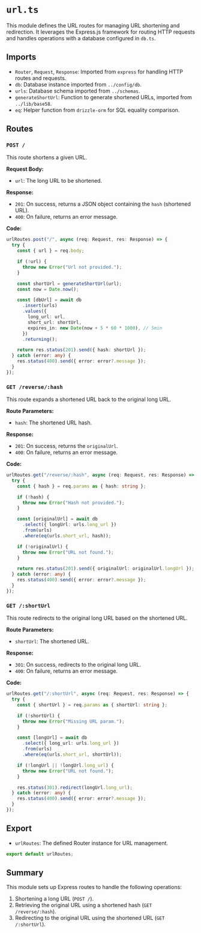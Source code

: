 # `url.ts`

This module defines the URL routes for managing URL shortening and redirection. It leverages the Express.js framework for routing HTTP requests and handles operations with a database configured in `db.ts`.

## Imports

- `Router`, `Request`, `Response`: Imported from `express` for handling HTTP routes and requests.
- `db`: Database instance imported from `../config/db`.
- `urls`: Database schema imported from `../schemas`.
- `generateShortUrl`: Function to generate shortened URLs, imported from `../lib/base58`.
- `eq`: Helper function from `drizzle-orm` for SQL equality comparison.

## Routes

### `POST /`

This route shortens a given URL.

**Request Body:**
- `url`: The long URL to be shortened.

**Response:**
- `201`: On success, returns a JSON object containing the `hash` (shortened URL).
- `400`: On failure, returns an error message.

**Code:**
```typescript
urlRoutes.post("/", async (req: Request, res: Response) => {
  try {
    const { url } = req.body;

    if (!url) {
      throw new Error("Url not provided.");
    }

    const shortUrl = generateShortUrl(url);
    const now = Date.now();

    const [dbUrl] = await db
      .insert(urls)
      .values({
        long_url: url,
        short_url: shortUrl,
        expires_in: new Date(now + 5 * 60 * 1000), // 5min
      })
      .returning();

    return res.status(201).send({ hash: shortUrl });
  } catch (error: any) {
    res.status(400).send({ error: error?.message });
  }
});
```

### `GET /reverse/:hash`

This route expands a shortened URL back to the original long URL.

**Route Parameters:**
- `hash`: The shortened URL hash.

**Response:**
- `201`: On success, returns the `originalUrl`.
- `400`: On failure, returns an error message.

**Code:**
```typescript
urlRoutes.get("/reverse/:hash", async (req: Request, res: Response) => {
  try {
    const { hash } = req.params as { hash: string };

    if (!hash) {
      throw new Error("Hash not provided.");
    }

    const [originalUrl] = await db
      .select({ longUrl: urls.long_url })
      .from(urls)
      .where(eq(urls.short_url, hash));

    if (!originalUrl) {
      throw new Error("URL not found.");
    }

    return res.status(201).send({ originalUrl: originalUrl.longUrl });
  } catch (error: any) {
    res.status(400).send({ error: error?.message });
  }
});
```

### `GET /:shortUrl`

This route redirects to the original long URL based on the shortened URL.

**Route Parameters:**
- `shortUrl`: The shortened URL.

**Response:**
- `301`: On success, redirects to the original long URL.
- `400`: On failure, returns an error message.

**Code:**
```typescript
urlRoutes.get("/:shortUrl", async (req: Request, res: Response) => {
  try {
    const { shortUrl } = req.params as { shortUrl: string };

    if (!shortUrl) {
      throw new Error("Missing URL param.");
    }

    const [longUrl] = await db
      .select({ long_url: urls.long_url })
      .from(urls)
      .where(eq(urls.short_url, shortUrl));

    if (!longUrl || !longUrl.long_url) {
      throw new Error("URL not found.");
    }

    res.status(301).redirect(longUrl.long_url);
  } catch (error: any) {
    res.status(400).send({ error: error?.message });
  }
});
```

## Export

- `urlRoutes`: The defined Router instance for URL management.

```typescript
export default urlRoutes;
```

## Summary

This module sets up Express routes to handle the following operations:
1. Shortening a long URL (`POST /`).
2. Retrieving the original URL using a shortened hash (`GET /reverse/:hash`).
3. Redirecting to the original URL using the shortened URL (`GET /:shortUrl`).